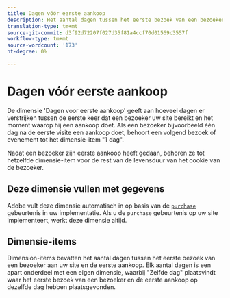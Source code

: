 ```yaml
---
title: Dagen vóór eerste aankoop
description: Het aantal dagen tussen het eerste bezoek van een bezoeker en de eerste aankoop.
translation-type: tm+mt
source-git-commit: d3f92d72207f027d35f81a4ccf70d01569c3557f
workflow-type: tm+mt
source-wordcount: '173'
ht-degree: 0%

---
```



# Dagen vóór eerste aankoop

De dimensie &#39;Dagen voor eerste aankoop&#39; geeft aan hoeveel dagen er verstrijken tussen de eerste keer dat een bezoeker uw site bereikt en het moment waarop hij een aankoop doet. Als een bezoeker bijvoorbeeld één dag na de eerste visite een aankoop doet, behoort een volgend bezoek of evenement tot het dimensie-item &quot;1 dag&quot;.

Nadat een bezoeker zijn eerste aankoop heeft gedaan, behoren ze tot hetzelfde dimensie-item voor de rest van de levensduur van het cookie van de bezoeker.

## Deze dimensie vullen met gegevens

Adobe vult deze dimensie automatisch in op basis van de [`purchase`](/help/implement/vars/page-vars/events/event-purchase.md) gebeurtenis in uw implementatie. Als u de `purchase` gebeurtenis op uw site implementeert, werkt deze dimensie altijd.

## Dimensie-items

Dimension-items bevatten het aantal dagen tussen het eerste bezoek van een bezoeker aan uw site en de eerste aankoop. Elk aantal dagen is een apart onderdeel met een eigen dimensie, waarbij &quot;Zelfde dag&quot; plaatsvindt waar het eerste bezoek van een bezoeker en de eerste aankoop op dezelfde dag hebben plaatsgevonden.
